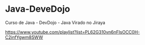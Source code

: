 # Java-DeveDojo
Curso de Java - DevDojo - Java Virado no Jiraya

https://www.youtube.com/playlist?list=PL62G310vn6nFIsOCC0H-C2infYgwm8SWW

